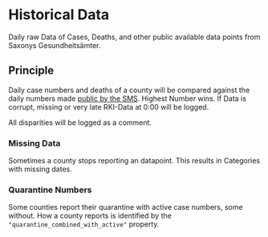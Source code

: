 # Historical Data
Daily raw Data of Cases, Deaths, and other public available data points from Saxonys Gesundheitsämter.

## Principle

Daily case numbers and deaths of a county will be compared against the daily numbers made [public by the SMS][1]. Highest Number wins. If Data is corrupt, missing or very late RKI-Data at 0:00 will be logged.

All disparities will be logged as a comment.


[1]:https://www.coronavirus.sachsen.de/infektionsfaelle-in-sachsen-4151.html

### Missing Data

Sometimes a county stops reporting an datapoint. This results in Categories with missing dates.

### Quarantine Numbers

Some counties report their quarantine with active case numbers, some without. How a county reports is identified by the `"quarantine_combined_with_active"` property.
